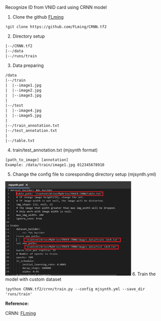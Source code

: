 Recognize ID from VNID card using CRNN model

1. Clone the github [FLming](https://github.com/FLming/CRNN.tf2)

```
!git clone https://github.com/FLming/CRNN.tf2
```
2. Directory setup
```
|--/CRNN.tf2
|--/data
|--/runs/train
```

3. Data preparing

```
/data
|--/train
|  |--image1.jpg
|  |--image2.jpg
|  |--image3.jpg
|
|--/test
|  |--image4.jpg
|  |--image5.jpg
|
|--/train_annotation.txt
|--/test_annotation.txt
|
|--/table.txt
```

4. train/test_annotation.txt (mjsynth format)
```
[path_to_image] [annotation]
Example: /data/train/image1.jpg 012345678910
```

5. Change the config file to coresponding directory setup (mjsynth.yml)
 <img src="https://github.com/nguyenhaphan1/ID-recognition-with-CRNN-/blob/main/mjsynth.png" alt="mjsynth" width="400" height="300">
6. Train the model with custom dataset
 
```
!python CRNN.tf2/crnn/train.py --config mjsynth.yml --save_dir 'runs/train'
```

**Reference:**

CRNN: [FLming](https://github.com/FLming/CRNN.tf2)
